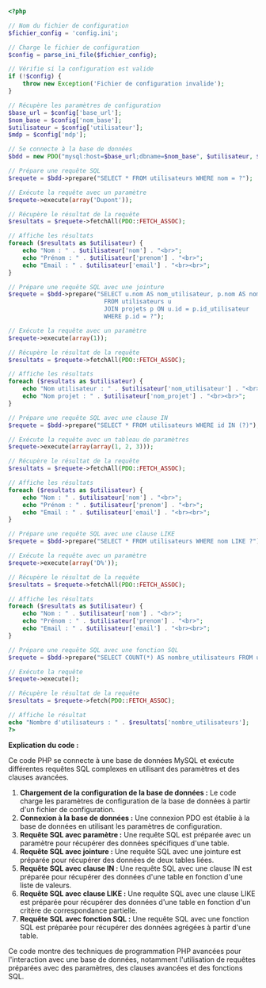 ```php
<?php

// Nom du fichier de configuration
$fichier_config = 'config.ini';

// Charge le fichier de configuration
$config = parse_ini_file($fichier_config);

// Vérifie si la configuration est valide
if (!$config) {
    throw new Exception('Fichier de configuration invalide');
}

// Récupère les paramètres de configuration
$base_url = $config['base_url'];
$nom_base = $config['nom_base'];
$utilisateur = $config['utilisateur'];
$mdp = $config['mdp'];

// Se connecte à la base de données
$bdd = new PDO("mysql:host=$base_url;dbname=$nom_base", $utilisateur, $mdp);

// Prépare une requête SQL
$requete = $bdd->prepare("SELECT * FROM utilisateurs WHERE nom = ?");

// Exécute la requête avec un paramètre
$requete->execute(array('Dupont'));

// Récupère le résultat de la requête
$resultats = $requete->fetchAll(PDO::FETCH_ASSOC);

// Affiche les résultats
foreach ($resultats as $utilisateur) {
    echo "Nom : " . $utilisateur['nom'] . "<br>";
    echo "Prénom : " . $utilisateur['prenom'] . "<br>";
    echo "Email : " . $utilisateur['email'] . "<br><br>";
}

// Prépare une requête SQL avec une jointure
$requete = $bdd->prepare("SELECT u.nom AS nom_utilisateur, p.nom AS nom_projet 
                           FROM utilisateurs u 
                           JOIN projets p ON u.id = p.id_utilisateur
                           WHERE p.id = ?");

// Exécute la requête avec un paramètre
$requete->execute(array(1));

// Récupère le résultat de la requête
$resultats = $requete->fetchAll(PDO::FETCH_ASSOC);

// Affiche les résultats
foreach ($resultats as $utilisateur) {
    echo "Nom utilisateur : " . $utilisateur['nom_utilisateur'] . "<br>";
    echo "Nom projet : " . $utilisateur['nom_projet'] . "<br><br>";
}

// Prépare une requête SQL avec une clause IN
$requete = $bdd->prepare("SELECT * FROM utilisateurs WHERE id IN (?)");

// Exécute la requête avec un tableau de paramètres
$requete->execute(array(array(1, 2, 3)));

// Récupère le résultat de la requête
$resultats = $requete->fetchAll(PDO::FETCH_ASSOC);

// Affiche les résultats
foreach ($resultats as $utilisateur) {
    echo "Nom : " . $utilisateur['nom'] . "<br>";
    echo "Prénom : " . $utilisateur['prenom'] . "<br>";
    echo "Email : " . $utilisateur['email'] . "<br><br>";
}

// Prépare une requête SQL avec une clause LIKE
$requete = $bdd->prepare("SELECT * FROM utilisateurs WHERE nom LIKE ?");

// Exécute la requête avec un paramètre
$requete->execute(array('D%'));

// Récupère le résultat de la requête
$resultats = $requete->fetchAll(PDO::FETCH_ASSOC);

// Affiche les résultats
foreach ($resultats as $utilisateur) {
    echo "Nom : " . $utilisateur['nom'] . "<br>";
    echo "Prénom : " . $utilisateur['prenom'] . "<br>";
    echo "Email : " . $utilisateur['email'] . "<br><br>";
}

// Prépare une requête SQL avec une fonction SQL
$requete = $bdd->prepare("SELECT COUNT(*) AS nombre_utilisateurs FROM utilisateurs");

// Exécute la requête
$requete->execute();

// Récupère le résultat de la requête
$resultats = $requete->fetch(PDO::FETCH_ASSOC);

// Affiche le résultat
echo "Nombre d'utilisateurs : " . $resultats['nombre_utilisateurs'];
?>
```

**Explication du code :**

Ce code PHP se connecte à une base de données MySQL et exécute différentes requêtes SQL complexes en utilisant des paramètres et des clauses avancées.

1. **Chargement de la configuration de la base de données :** Le code charge les paramètres de configuration de la base de données à partir d'un fichier de configuration.
2. **Connexion à la base de données :** Une connexion PDO est établie à la base de données en utilisant les paramètres de configuration.
3. **Requête SQL avec paramètre :** Une requête SQL est préparée avec un paramètre pour récupérer des données spécifiques d'une table.
4. **Requête SQL avec jointure :** Une requête SQL avec une jointure est préparée pour récupérer des données de deux tables liées.
5. **Requête SQL avec clause IN :** Une requête SQL avec une clause IN est préparée pour récupérer des données d'une table en fonction d'une liste de valeurs.
6. **Requête SQL avec clause LIKE :** Une requête SQL avec une clause LIKE est préparée pour récupérer des données d'une table en fonction d'un critère de correspondance partielle.
7. **Requête SQL avec fonction SQL :** Une requête SQL avec une fonction SQL est préparée pour récupérer des données agrégées à partir d'une table.

Ce code montre des techniques de programmation PHP avancées pour l'interaction avec une base de données, notamment l'utilisation de requêtes préparées avec des paramètres, des clauses avancées et des fonctions SQL.